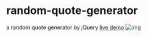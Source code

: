 # random-quote-generator
a random quote generator by jQuery
 [live demo](https://zhenghaohe.github.io/random-quote-generator/)
 ![img](https://github.com/zhenghaohe/random-quote-generator/blob/master/index.png)
